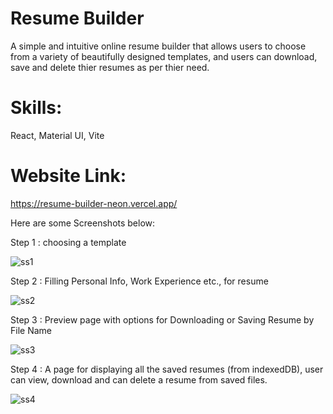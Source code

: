 # Resume Builder

A simple and intuitive online resume builder that allows users to choose from a variety of beautifully designed templates, and users can download, save and delete thier resumes as per thier need.


# Skills: 

React, Material UI, Vite

# Website Link:
https://resume-builder-neon.vercel.app/

Here are some Screenshots below:


Step 1 : choosing a template

![ss1](https://user-images.githubusercontent.com/57271253/234746800-ff62c464-4acb-4c4e-8e0c-3f46d4e6e9fd.png)

Step 2 : Filling Personal Info, Work Experience etc., for resume

![ss2](https://user-images.githubusercontent.com/57271253/234747114-d70f78b4-1e10-414e-9dc0-fcc5e51f4871.png)

Step 3 : Preview page with options for Downloading or Saving Resume by File Name

![ss3](https://user-images.githubusercontent.com/57271253/234747935-d1a94982-fc83-4b44-b1f4-f115fa819b3a.png)

Step 4 : A page for displaying all the saved resumes (from indexedDB), user can view, download and can delete a resume from saved files.

![ss4](https://user-images.githubusercontent.com/57271253/234748024-08ab38fb-51b4-4118-908b-a42145af4653.png)
